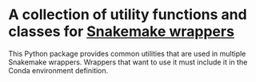 # A collection of utility functions and classes for [Snakemake wrappers](https://snakemake-wrappers.readthedocs.io)

This Python package provides common utilities that are used in multiple Snakemake wrappers.
Wrappers that want to use it must include it in the Conda environment definition.